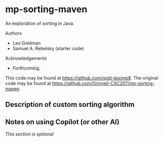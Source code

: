 # mp-sorting-maven

An exploration of sorting in Java.

Authors

* Leo Goldman
* Samuel A. Rebelsky (starter code)

Acknowledgements

* _Forthcoming_.

This code may be found at <https://github.com/gold-leo/mp8>. The original code may be found at <https://github.com/Grinnell-CSC207/mp-sorting-maven>.

Description of custom sorting algorithm
---------------------------------------

Notes on using Copilot (or other AI)
------------------------------------

_This section is optional_
